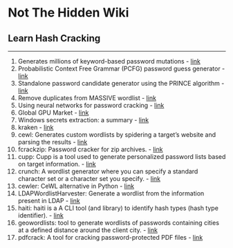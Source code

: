 # Not The Hidden Wiki

## Learn Hash Cracking
-----

1. Generates millions of keyword-based password mutations - [link](https://github.com/t3l3machus/psudohash)
2. Probabilistic Context Free Grammar (PCFG) password guess generator - [link](https://github.com/lakiw/pcfg_cracker)
3. Standalone password candidate generator using the PRINCE algorithm - [link](https://github.com/hashcat/princeprocessor)
4. Remove duplicates from MASSIVE wordlist - [link](https://github.com/nil0x42/duplicut)
5. Using neural networks for password cracking - [link](https://0day.work/using-neural-networks-for-password-cracking/)
6. Global GPU Market - [link](https://vast.ai/)
7. Windows secrets extraction: a summary - [link](https://www.synacktiv.com/publications/windows-secrets-extraction-a-summary.html)
8. kraken - [link](https://github.com/hnsecurity/kraken)
9. cewl: Generates custom wordlists by spidering a target’s website and parsing the results - [link](https://digi.ninja/projects/cewl.php)
10. fcrackzip: Password cracker for zip archives. - [link](https://github.com/hyc/fcrackzip)
11. cupp: Cupp is a tool used to generate personalized password lists based on target information. - [link](https://github.com/Mebus/cupp)
12. crunch: A wordlist generator where you can specify a standard character set or a character set you specify. - [link](https://github.com/crunchsec/crunch)
13. cewler: CeWL alternative in Python - [link](https://github.com/roys/cewler)
14. LDAPWordlistHarvester: Generate a wordlist from the information present in LDAP - [link](https://github.com/p0dalirius/LDAPWordlistHarvester)
15. haiti: haiti is a A CLI tool (and library) to identify hash types (hash type identifier). - [link](https://github.com/noraj/haiti)
16. geowordlists: tool to generate wordlists of passwords containing cities at a defined distance around the client city. - [link](https://github.com/p0dalirius/GeoWordlists)
17. pdfcrack: A tool for cracking password-protected PDF files - [link](https://github.com/robins/pdfcrack)